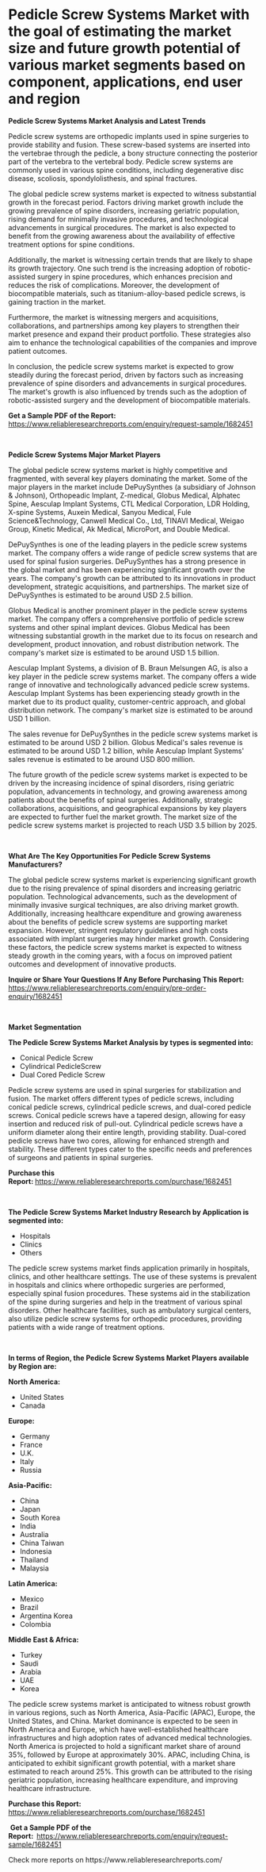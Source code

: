 <p><h1>Pedicle Screw Systems Market with the goal of estimating the market size and future growth potential of various market segments based on component, applications, end user and region</h1></p><p><strong>Pedicle Screw Systems Market Analysis and Latest Trends</strong></p>
<p><p>Pedicle screw systems are orthopedic implants used in spine surgeries to provide stability and fusion. These screw-based systems are inserted into the vertebrae through the pedicle, a bony structure connecting the posterior part of the vertebra to the vertebral body. Pedicle screw systems are commonly used in various spine conditions, including degenerative disc disease, scoliosis, spondylolisthesis, and spinal fractures.</p><p>The global pedicle screw systems market is expected to witness substantial growth in the forecast period. Factors driving market growth include the growing prevalence of spine disorders, increasing geriatric population, rising demand for minimally invasive procedures, and technological advancements in surgical procedures. The market is also expected to benefit from the growing awareness about the availability of effective treatment options for spine conditions.</p><p>Additionally, the market is witnessing certain trends that are likely to shape its growth trajectory. One such trend is the increasing adoption of robotic-assisted surgery in spine procedures, which enhances precision and reduces the risk of complications. Moreover, the development of biocompatible materials, such as titanium-alloy-based pedicle screws, is gaining traction in the market.</p><p>Furthermore, the market is witnessing mergers and acquisitions, collaborations, and partnerships among key players to strengthen their market presence and expand their product portfolio. These strategies also aim to enhance the technological capabilities of the companies and improve patient outcomes.</p><p>In conclusion, the pedicle screw systems market is expected to grow steadily during the forecast period, driven by factors such as increasing prevalence of spine disorders and advancements in surgical procedures. The market's growth is also influenced by trends such as the adoption of robotic-assisted surgery and the development of biocompatible materials.</p></p>
<p><strong>Get a Sample PDF of the Report:&nbsp;</strong> <a href="https://www.reliableresearchreports.com/enquiry/request-sample/1682451">https://www.reliableresearchreports.com/enquiry/request-sample/1682451</a></p>
<p>&nbsp;</p>
<p><strong>Pedicle Screw Systems Major Market Players</strong></p>
<p><p>The global pedicle screw systems market is highly competitive and fragmented, with several key players dominating the market. Some of the major players in the market include DePuySynthes (a subsidiary of Johnson & Johnson), Orthopeadic Implant, Z-medical, Globus Medical, Alphatec Spine, Aesculap Implant Systems, CTL Medical Corporation, LDR Holding, X-spine Systems, Auxein Medical, Sanyou Medical, Fule Science&Technology, Canwell Medical Co., Ltd, TINAVI Medical, Weigao Group, Kinetic Medical, Ak Medical, MicroPort, and Double Medical. </p><p>DePuySynthes is one of the leading players in the pedicle screw systems market. The company offers a wide range of pedicle screw systems that are used for spinal fusion surgeries. DePuySynthes has a strong presence in the global market and has been experiencing significant growth over the years. The company's growth can be attributed to its innovations in product development, strategic acquisitions, and partnerships. The market size of DePuySynthes is estimated to be around USD 2.5 billion.</p><p>Globus Medical is another prominent player in the pedicle screw systems market. The company offers a comprehensive portfolio of pedicle screw systems and other spinal implant devices. Globus Medical has been witnessing substantial growth in the market due to its focus on research and development, product innovation, and robust distribution network. The company's market size is estimated to be around USD 1.5 billion.</p><p>Aesculap Implant Systems, a division of B. Braun Melsungen AG, is also a key player in the pedicle screw systems market. The company offers a wide range of innovative and technologically advanced pedicle screw systems. Aesculap Implant Systems has been experiencing steady growth in the market due to its product quality, customer-centric approach, and global distribution network. The company's market size is estimated to be around USD 1 billion.</p><p>The sales revenue for DePuySynthes in the pedicle screw systems market is estimated to be around USD 2 billion. Globus Medical's sales revenue is estimated to be around USD 1.2 billion, while Aesculap Implant Systems' sales revenue is estimated to be around USD 800 million.</p><p>The future growth of the pedicle screw systems market is expected to be driven by the increasing incidence of spinal disorders, rising geriatric population, advancements in technology, and growing awareness among patients about the benefits of spinal surgeries. Additionally, strategic collaborations, acquisitions, and geographical expansions by key players are expected to further fuel the market growth. The market size of the pedicle screw systems market is projected to reach USD 3.5 billion by 2025.</p></p>
<p>&nbsp;</p>
<p><strong>What Are The Key Opportunities For Pedicle Screw Systems Manufacturers?</strong></p>
<p><p>The global pedicle screw systems market is experiencing significant growth due to the rising prevalence of spinal disorders and increasing geriatric population. Technological advancements, such as the development of minimally invasive surgical techniques, are also driving market growth. Additionally, increasing healthcare expenditure and growing awareness about the benefits of pedicle screw systems are supporting market expansion. However, stringent regulatory guidelines and high costs associated with implant surgeries may hinder market growth. Considering these factors, the pedicle screw systems market is expected to witness steady growth in the coming years, with a focus on improved patient outcomes and development of innovative products.</p></p>
<p><strong>Inquire or Share Your Questions If Any Before Purchasing This Report:</strong> <a href="https://www.reliableresearchreports.com/enquiry/pre-order-enquiry/1682451">https://www.reliableresearchreports.com/enquiry/pre-order-enquiry/1682451</a></p>
<p>&nbsp;</p>
<p><strong>Market Segmentation</strong></p>
<p><strong>The Pedicle Screw Systems Market Analysis by types is segmented into:</strong></p>
<p><ul><li>Conical Pedicle Screw</li><li>Cylindrical PedicleScrew</li><li>Dual Cored Pedicle Screw</li></ul></p>
<p><p>Pedicle screw systems are used in spinal surgeries for stabilization and fusion. The market offers different types of pedicle screws, including conical pedicle screws, cylindrical pedicle screws, and dual-cored pedicle screws. Conical pedicle screws have a tapered design, allowing for easy insertion and reduced risk of pull-out. Cylindrical pedicle screws have a uniform diameter along their entire length, providing stability. Dual-cored pedicle screws have two cores, allowing for enhanced strength and stability. These different types cater to the specific needs and preferences of surgeons and patients in spinal surgeries.</p></p>
<p><strong>Purchase this Report:&nbsp;</strong><a href="https://www.reliableresearchreports.com/purchase/1682451">https://www.reliableresearchreports.com/purchase/1682451</a></p>
<p>&nbsp;</p>
<p><strong>The Pedicle Screw Systems Market Industry Research by Application is segmented into:</strong></p>
<p><ul><li>Hospitals</li><li>Clinics</li><li>Others</li></ul></p>
<p><p>The pedicle screw systems market finds application primarily in hospitals, clinics, and other healthcare settings. The use of these systems is prevalent in hospitals and clinics where orthopedic surgeries are performed, especially spinal fusion procedures. These systems aid in the stabilization of the spine during surgeries and help in the treatment of various spinal disorders. Other healthcare facilities, such as ambulatory surgical centers, also utilize pedicle screw systems for orthopedic procedures, providing patients with a wide range of treatment options.</p></p>
<p>&nbsp;</p>
<p><strong>In terms of Region, the Pedicle Screw Systems Market Players available by Region are:</strong></p>
<p>
    <p> <strong> North America: </strong>
        <ul>
            <li>United States</li>
            <li>Canada</li>
        </ul>
        </p> 
    <p> <strong> Europe: </strong>
        <ul>
            <li>Germany</li>
            <li>France</li>
            <li>U.K.</li>
            <li>Italy</li>
            <li>Russia</li>
        </ul>
        </p> 
    <p> <strong> Asia-Pacific: </strong>
        <ul>
            <li>China</li>
            <li>Japan</li>
            <li>South Korea</li>
            <li>India</li>
            <li>Australia</li>
            <li>China Taiwan</li>
            <li>Indonesia</li>
            <li>Thailand</li>
            <li>Malaysia</li>
        </ul>
        </p> 
    <p> <strong> Latin America: </strong>
        <ul>
            <li>Mexico</li>
            <li>Brazil</li>
            <li>Argentina Korea</li>
            <li>Colombia</li>
        </ul>
        </p> 
    <p> <strong> Middle East & Africa: </strong>
        <ul>
            <li>Turkey</li>
            <li>Saudi</li>
            <li>Arabia</li>
            <li>UAE</li>
            <li>Korea</li>
        </ul>
    </p>
    </p>
<p><p>The pedicle screw systems market is anticipated to witness robust growth in various regions, such as North America, Asia-Pacific (APAC), Europe, the United States, and China. Market dominance is expected to be seen in North America and Europe, which have well-established healthcare infrastructures and high adoption rates of advanced medical technologies. North America is projected to hold a significant market share of around 35%, followed by Europe at approximately 30%. APAC, including China, is anticipated to exhibit significant growth potential, with a market share estimated to reach around 25%. This growth can be attributed to the rising geriatric population, increasing healthcare expenditure, and improving healthcare infrastructure.</p></p>
<p><strong>Purchase this Report: </strong><a href="https://www.reliableresearchreports.com/purchase/1682451">https://www.reliableresearchreports.com/purchase/1682451</a></p>
<p>&nbsp;<strong>Get a Sample PDF of the Report:&nbsp;&nbsp;</strong><a href="https://www.reliableresearchreports.com/enquiry/request-sample/1682451">https://www.reliableresearchreports.com/enquiry/request-sample/1682451</a></p>
<p><strong></strong></p>
<p>Check more reports on https://www.reliableresearchreports.com/</p>